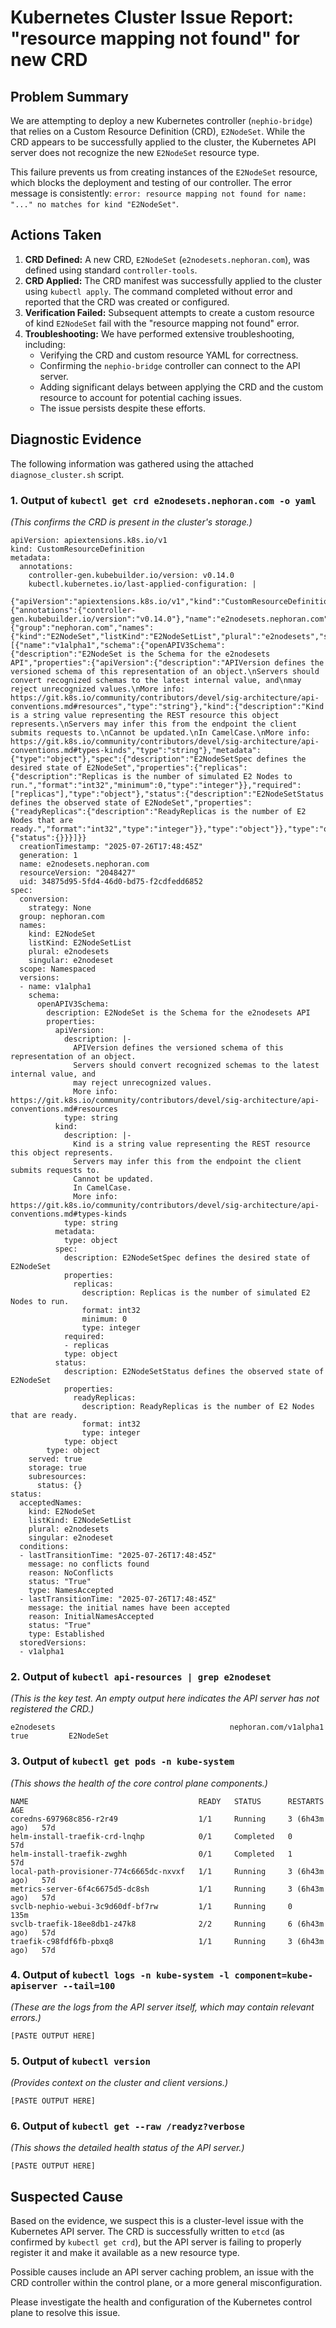 # Kubernetes Cluster Issue Report: "resource mapping not found" for new CRD

## Problem Summary

We are attempting to deploy a new Kubernetes controller (`nephio-bridge`) that relies on a Custom Resource Definition (CRD), `E2NodeSet`. While the CRD appears to be successfully applied to the cluster, the Kubernetes API server does not recognize the new `E2NodeSet` resource type.

This failure prevents us from creating instances of the `E2NodeSet` resource, which blocks the deployment and testing of our controller. The error message is consistently: `error: resource mapping not found for name: "..." no matches for kind "E2NodeSet"`.

## Actions Taken

1.  **CRD Defined:** A new CRD, `E2NodeSet` (`e2nodesets.nephoran.com`), was defined using standard `controller-tools`.
2.  **CRD Applied:** The CRD manifest was successfully applied to the cluster using `kubectl apply`. The command completed without error and reported that the CRD was created or configured.
3.  **Verification Failed:** Subsequent attempts to create a custom resource of kind `E2NodeSet` fail with the "resource mapping not found" error.
4.  **Troubleshooting:** We have performed extensive troubleshooting, including:
    *   Verifying the CRD and custom resource YAML for correctness.
    *   Confirming the `nephio-bridge` controller can connect to the API server.
    *   Adding significant delays between applying the CRD and the custom resource to account for potential caching issues.
    *   The issue persists despite these efforts.

## Diagnostic Evidence

The following information was gathered using the attached `diagnose_cluster.sh` script.

### 1. Output of `kubectl get crd e2nodesets.nephoran.com -o yaml`
*(This confirms the CRD is present in the cluster's storage.)*
```
apiVersion: apiextensions.k8s.io/v1
kind: CustomResourceDefinition
metadata:
  annotations:
    controller-gen.kubebuilder.io/version: v0.14.0
    kubectl.kubernetes.io/last-applied-configuration: |
      {"apiVersion":"apiextensions.k8s.io/v1","kind":"CustomResourceDefinition","metadata":{"annotations":{"controller-gen.kubebuilder.io/version":"v0.14.0"},"name":"e2nodesets.nephoran.com"},"spec":{"group":"nephoran.com","names":{"kind":"E2NodeSet","listKind":"E2NodeSetList","plural":"e2nodesets","singular":"e2nodeset"},"scope":"Namespaced","versions":[{"name":"v1alpha1","schema":{"openAPIV3Schema":{"description":"E2NodeSet is the Schema for the e2nodesets API","properties":{"apiVersion":{"description":"APIVersion defines the versioned schema of this representation of an object.\nServers should convert recognized schemas to the latest internal value, and\nmay reject unrecognized values.\nMore info: https://git.k8s.io/community/contributors/devel/sig-architecture/api-conventions.md#resources","type":"string"},"kind":{"description":"Kind is a string value representing the REST resource this object represents.\nServers may infer this from the endpoint the client submits requests to.\nCannot be updated.\nIn CamelCase.\nMore info: https://git.k8s.io/community/contributors/devel/sig-architecture/api-conventions.md#types-kinds","type":"string"},"metadata":{"type":"object"},"spec":{"description":"E2NodeSetSpec defines the desired state of E2NodeSet","properties":{"replicas":{"description":"Replicas is the number of simulated E2 Nodes to run.","format":"int32","minimum":0,"type":"integer"}},"required":["replicas"],"type":"object"},"status":{"description":"E2NodeSetStatus defines the observed state of E2NodeSet","properties":{"readyReplicas":{"description":"ReadyReplicas is the number of E2 Nodes that are ready.","format":"int32","type":"integer"}},"type":"object"}},"type":"object"}},"served":true,"storage":true,"subresources":{"status":{}}}]}}
  creationTimestamp: "2025-07-26T17:48:45Z"
  generation: 1
  name: e2nodesets.nephoran.com
  resourceVersion: "2048427"
  uid: 34875d95-5fd4-46d0-bd75-f2cdfedd6852
spec:
  conversion:
    strategy: None
  group: nephoran.com
  names:
    kind: E2NodeSet
    listKind: E2NodeSetList
    plural: e2nodesets
    singular: e2nodeset
  scope: Namespaced
  versions:
  - name: v1alpha1
    schema:
      openAPIV3Schema:
        description: E2NodeSet is the Schema for the e2nodesets API
        properties:
          apiVersion:
            description: |-
              APIVersion defines the versioned schema of this representation of an object.
              Servers should convert recognized schemas to the latest internal value, and
              may reject unrecognized values.
              More info: https://git.k8s.io/community/contributors/devel/sig-architecture/api-conventions.md#resources
            type: string
          kind:
            description: |-
              Kind is a string value representing the REST resource this object represents.
              Servers may infer this from the endpoint the client submits requests to.
              Cannot be updated.
              In CamelCase.
              More info: https://git.k8s.io/community/contributors/devel/sig-architecture/api-conventions.md#types-kinds
            type: string
          metadata:
            type: object
          spec:
            description: E2NodeSetSpec defines the desired state of E2NodeSet
            properties:
              replicas:
                description: Replicas is the number of simulated E2 Nodes to run.
                format: int32
                minimum: 0
                type: integer
            required:
            - replicas
            type: object
          status:
            description: E2NodeSetStatus defines the observed state of E2NodeSet
            properties:
              readyReplicas:
                description: ReadyReplicas is the number of E2 Nodes that are ready.
                format: int32
                type: integer
            type: object
        type: object
    served: true
    storage: true
    subresources:
      status: {}
status:
  acceptedNames:
    kind: E2NodeSet
    listKind: E2NodeSetList
    plural: e2nodesets
    singular: e2nodeset
  conditions:
  - lastTransitionTime: "2025-07-26T17:48:45Z"
    message: no conflicts found
    reason: NoConflicts
    status: "True"
    type: NamesAccepted
  - lastTransitionTime: "2025-07-26T17:48:45Z"
    message: the initial names have been accepted
    reason: InitialNamesAccepted
    status: "True"
    type: Established
  storedVersions:
  - v1alpha1
```

### 2. Output of `kubectl api-resources | grep e2nodeset`
*(This is the key test. An empty output here indicates the API server has not registered the CRD.)*
```
e2nodesets                                       nephoran.com/v1alpha1               true         E2NodeSet
```

### 3. Output of `kubectl get pods -n kube-system`
*(This shows the health of the core control plane components.)*
```
NAME                                      READY   STATUS      RESTARTS        AGE
coredns-697968c856-r2r49                  1/1     Running     3 (6h43m ago)   57d
helm-install-traefik-crd-lnqhp            0/1     Completed   0               57d
helm-install-traefik-zwghh                0/1     Completed   1               57d
local-path-provisioner-774c6665dc-nxvxf   1/1     Running     3 (6h43m ago)   57d
metrics-server-6f4c6675d5-dc8sh           1/1     Running     3 (6h43m ago)   57d
svclb-nephio-webui-3c9d60df-bf7rw         1/1     Running     0               135m
svclb-traefik-18ee8db1-z47k8              2/2     Running     6 (6h43m ago)   57d
traefik-c98fdf6fb-pbxq8                   1/1     Running     3 (6h43m ago)   57d
```

### 4. Output of `kubectl logs -n kube-system -l component=kube-apiserver --tail=100`
*(These are the logs from the API server itself, which may contain relevant errors.)*
```
[PASTE OUTPUT HERE]
```

### 5. Output of `kubectl version`
*(Provides context on the cluster and client versions.)*
```
[PASTE OUTPUT HERE]
```

### 6. Output of `kubectl get --raw /readyz?verbose`
*(This shows the detailed health status of the API server.)*
```
[PASTE OUTPUT HERE]
```

## Suspected Cause

Based on the evidence, we suspect this is a cluster-level issue with the Kubernetes API server. The CRD is successfully written to `etcd` (as confirmed by `kubectl get crd`), but the API server is failing to properly register it and make it available as a new resource type.

Possible causes include an API server caching problem, an issue with the CRD controller within the control plane, or a more general misconfiguration.

Please investigate the health and configuration of the Kubernetes control plane to resolve this issue.
